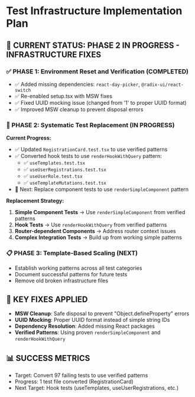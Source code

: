 # Test Infrastructure Implementation Plan

## 🎯 CURRENT STATUS: PHASE 2 IN PROGRESS - INFRASTRUCTURE FIXES

### ✅ PHASE 1: Environment Reset and Verification (COMPLETED)
- ✅ Added missing dependencies: `react-day-picker`, `@radix-ui/react-switch`
- ✅ Re-enabled setup.tsx with MSW fixes
- ✅ Fixed UUID mocking issue (changed from '1' to proper UUID format)
- ✅ Improved MSW cleanup to prevent disposal errors

### 🔄 PHASE 2: Systematic Test Replacement (IN PROGRESS)

**Current Progress:**
- ✅ Updated `RegistrationCard.test.tsx` to use verified patterns
- ✅ Converted hook tests to use `renderHookWithQuery` pattern:
  - ✅ `useTemplates.test.tsx`
  - ✅ `useUserRegistrations.test.tsx` 
  - ✅ `useUserRole.test.tsx`
  - ✅ `useTemplateMutations.test.tsx`
- 🔄 Next: Replace component tests to use `renderSimpleComponent` pattern

**Replacement Strategy:**
1. **Simple Component Tests** → Use `renderSimpleComponent` from verified patterns
2. **Hook Tests** → Use `renderHookWithQuery` from verified patterns  
3. **Router-dependent Components** → Address router context issues
4. **Complex Integration Tests** → Build up from working simple patterns

### 📋 PHASE 3: Template-Based Scaling (NEXT)
- Establish working patterns across all test categories
- Document successful patterns for future tests
- Remove old broken infrastructure files

## 🚨 KEY FIXES APPLIED
- **MSW Cleanup**: Safe disposal to prevent "Object.defineProperty" errors
- **UUID Mocking**: Proper UUID format instead of simple string IDs  
- **Dependency Resolution**: Added missing React packages
- **Verified Patterns**: Using proven `renderSimpleComponent` and `renderHookWithQuery`

## 📊 SUCCESS METRICS
- Target: Convert 97 failing tests to use verified patterns
- Progress: 1 test file converted (RegistrationCard)
- Next Target: Hook tests (useTemplates, useUserRegistrations, etc.)